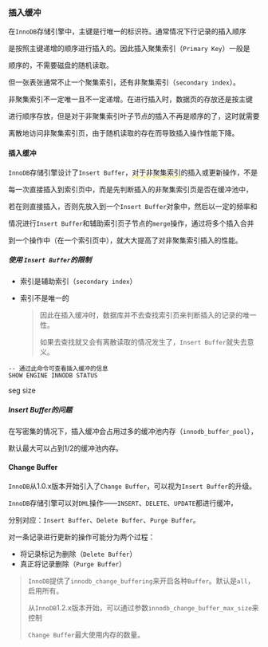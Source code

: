 ### 插入缓冲

在`InnoDB`存储引擎中，主键是行唯一的标识符。通常情况下行记录的插入顺序

是按照主键递增的顺序进行插入的。因此插入聚集索引（`Primary Key`）一般是

顺序的，不需要磁盘的随机读取。

但一张表张通常不止一个聚集索引，还有非聚集索引（`secondary index`）。

非聚集索引不一定唯一且不一定递增。在进行插入时，数据页的存放还是按主键

进行顺序存放，但是对于非聚集索引叶子节点的插入不再是顺序的了，这时就需要

离散地访问非聚集索引页，由于随机读取的存在而导致插入操作性能下降。



#### 插入缓冲

`InnoDB`存储引擎设计了`Insert Buffer`，<span style="border-bottom:2px dashed yellow;">对于非聚集索引</span>的插入或更新操作，不是

每一次直接插入到索引页中，而是先判断插入的非聚集索引页是否在缓冲池中，

若在则直接插入，否则先放入到一个`Insert Buffer`对象中，然后以一定的频率和

情况进行`Insert Buffer`和辅助索引页子节点的`merge`操作，通过将多个插入合并

到一个操作中（在一个索引页中），就大大提高了对非聚集索引插入的性能。

##### 使用 `Insert Buffer`的限制

* 索引是辅助索引（`secondary index`）

* 索引不是唯一的

  > 因此在插入缓冲时，数据库并不去查找索引页来判断插入的记录的唯一性。
  >
  > 如果去查找就又会有离散读取的情况发生了，`Insert Buffer`就失去意义。

```mssql
-- 通过此命令可查看插入缓冲的信息
SHOW ENGINE INNODB STATUS 
```

seg size

##### Insert Buffer的问题

在写密集的情况下，插入缓冲会占用过多的缓冲池内存（`innodb_buffer_pool`），

默认最大可以占到1/2的缓冲池内存。



#### Change Buffer

`InnoDB`从1.0.x版本开始引入了`Change Buffer`，可以视为`Insert Buffer`的升级。

`InnoDB`存储引擎可以对`DML`操作——`INSERT`、`DELETE`、`UPDATE`都进行缓冲，

分别对应：`Insert Buffer`、`Delete Buffer`、`Purge Buffer`。

对一条记录进行更新的操作可能分为两个过程：

* 将记录标记为删除（`Delete Buffer`）
* 真正将记录删除（`Purge Buffer`）

> `InnoDB`提供了`innodb_change_buffering`来开启各种`Buffer`。默认是`all`，启用所有。
>
> 从`InnoDB`1.2.x版本开始，可以通过参数`innodb_change_buffer_max_size`来控制
>
> `Change Buffer`最大使用内存的数量。